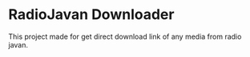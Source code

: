 # RadioJavan Downloader
This project made for get direct download link of any media from radio javan.
